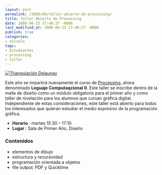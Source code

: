 ```yaml
---
layout: post
permalink: /2008/06/taller-abierto-de-processing/
title: Taller Abierto de Processing
date: 2008-06-23 17:48:27 -0000
last_modified_at: 2008-06-23 17:48:27 -0000
publish: true
categories:
- escuela
tags:
- Estudiantes
- processing
- taller
---
```

[![Triangulación Delaunay](http://www.ead.pucv.cl/wp-content/archivos/2008/06/p-2008-260x180.png)](http://www.ead.pucv.cl/wp-content/archivos/2008/06/p-2008.png "Processing")

Este año se impartirá nuevamente el curso de [Processing](http://www.processing.org/ "Página del proyecto opensource Processing"), ahora denominado **Leguaje Computaqcional 0**. Este taller se inscribe dentro de la malla de diseño como un módulo obligatorio para el primer año y como taller de nivelación para los alumnos que cursan gráfica digital. Independiente de estas consideraciones, este taller está abierto para todos los interesados que quieran estudiar el medio expresivo de la programación gráfica.

* **Horario** : martes 15:30 – 17:10
* **Lugar** : Sala de Primer Año, Diseño

### Contenidos

* elementos de dibujo
* estructura y recursividad
* programación orientada a objetos
* file output: PDF y Quicktime
